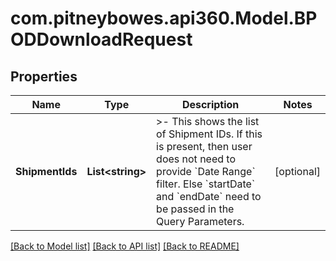 # com.pitneybowes.api360.Model.BPODDownloadRequest

## Properties

Name | Type | Description | Notes
------------ | ------------- | ------------- | -------------
**ShipmentIds** | **List&lt;string&gt;** | &gt;- This shows the list of Shipment IDs. If this is present, then user does not need to provide &#x60;Date Range&#x60; filter. Else &#x60;startDate&#x60; and &#x60;endDate&#x60; need to be passed in the Query Parameters. | [optional] 

[[Back to Model list]](../README.md#documentation-for-models) [[Back to API list]](../README.md#documentation-for-api-endpoints) [[Back to README]](../README.md)

